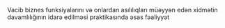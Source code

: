 Vacib biznes funksiyalarını və onlardan asılılıqları müəyyən edən xidmətin davamlılığının idarə edilməsi praktikasında əsas fəaliyyət